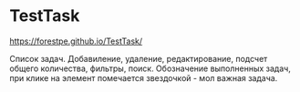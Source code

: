 # TestTask
https://forestpe.github.io/TestTask/

Список задач. Добавиление, удаление, редактирование, подсчет общего количества, фильтры, поиск. 
Обозначение выполненных задач, при клике на элемент помечается звездочкой - мол важная задача.
